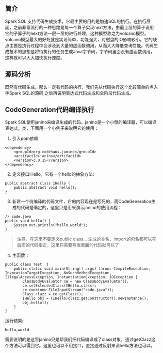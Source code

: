 ## 简介
Spark SQL 支持代码生成技术，它最主要的目的是加速SQL的执行。在执行层面，之前非常流行的一种思路是每一个算子实现next方法，由最上层的算子调用它的子算子的next方法一层一层的进行处理，这种模型称之为volcano模型。volcano模型最大的好处就是实现简单，功能强大，对磁盘的IO影响较小。它的缺点主要是执行过程中会涉及到大量的虚函数调用，从而大大降低查询性能。代码生成技术的思想是将待执行的任务生成Java字节码，字节码里面没有虚函数调用，这样就可以大大加快执行速度。

## 源码分析
既然有代码生成，那么一定有代码的执行，我们先从代码执行这个比较简单的点入手Spark SQL的源码,之后再说明表达式代码生成和全阶段代码生成。

## CodeGeneration代码编译执行
Spark SQL使用janino来编译生成的代码。janino是一个小型的编译器，可以编译表达式，类，下面用一个小例子来说明它的使用：
1. 引入pom依赖
```
<dependency>
    <groupId>org.codehaus.janino</groupId>
    <artifactId>janino</artifactId>
    <version>3.0.15</version>
</dependency>
```

2. 定义接口IHello，它有一个hello的抽象方法:
```
public abstract class IHello {
    public abstract void hello();
}
```

3. 新建一个待编译的代码文件，它的内容现在是写死的，而CodeGeneration生成的代码是确定的，这里只是用来演示janino的使用流程：
```
// code.java
public void hello() {
    System.out.println("hello,world");
}
```
> 注意，在这里不要定义public class... 生成的类名、import的包名都可以在后面的代码指定，这里只需要写类里面的代码就可以了

4. 主函数：
```
public class Test  {
    public static void main(String[] args) throws CompileException, InvocationTargetException, NoSuchMethodException, IllegalAccessException, InstantiationException, IOException {
        ClassBodyEvaluator ce = new ClassBodyEvaluator();
        ce.setExtendedClass(IHello.class);
        ce.cook(new FileInputStream("code.java"));
        Class clazz = ce.getClazz();
        IHello obj = (IHello)clazz.getConstructor().newInstance();
        obj.hello();
    }
}
```

运行结果:
```
hello,world
```

需要说明的是这里janino只是帮我们把代码编译成了class对象，通过getClazz这个方法可以得到它。这里也可以不用接口，直接通过反射来调hello方法也可以。
